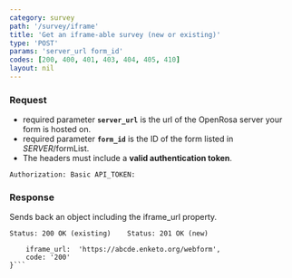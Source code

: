 ```yaml
---
category: survey
path: '/survey/iframe'
title: 'Get an iframe-able survey (new or existing)'
type: 'POST'
params: 'server_url form_id'
codes: [200, 400, 401, 403, 404, 405, 410]
layout: nil
---
```


### Request

* required parameter **`server_url`** is the url of the OpenRosa server your form is hosted on.
* required parameter **`form_id`** is the ID of the form listed in _SERVER_/formList.
* The headers must include a **valid authentication token**.

```Authorization: Basic API_TOKEN:```

### Response

Sends back an object including the iframe_url property.

```Status: 200 OK (existing)    Status: 201 OK (new)```
```{
    iframe_url:  'https://abcde.enketo.org/webform',
    code: '200'
}```
